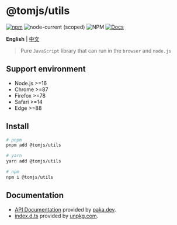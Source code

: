 # @tomjs/utils

[![npm](https://img.shields.io/npm/v/@tomjs/utils)](https://www.npmjs.com/package/@tomjs/utils) ![node-current (scoped)](https://img.shields.io/node/v/@tomjs/utils) ![NPM](https://img.shields.io/npm/l/@tomjs/utils) [![Docs](https://www.paka.dev/badges/v0/cute.svg)](https://www.paka.dev/npm/@tomjs/utils)

**English** | [中文](./README.zh_CN.md)

> Pure `JavaScript` library that can run in the `browser` and `node.js`

## Support environment

- Node.js >=16
- Chrome >=87
- Firefox >=78
- Safari >=14
- Edge >=88

## Install

```bash
# pnpm
pnpm add @tomjs/utils

# yarn
yarn add @tomjs/utils

# npm
npm i @tomjs/utils
```

## Documentation

- [API Documentation](https://paka.dev/npm/@tomjs/vite-plugin-html) provided by [paka.dev](https://paka.dev).
- [index.d.ts](https://www.unpkg.com/browse/@tomjs/vite-plugin-html/dist/index.d.ts) provided by [unpkg.com](https://www.unpkg.com).
